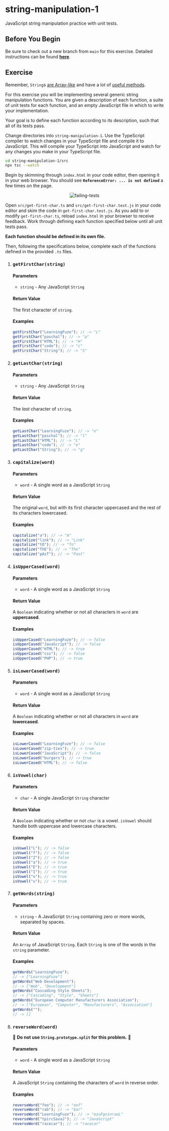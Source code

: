# string-manipulation-1

JavaScript string manipulation practice with unit tests.

## Before You Begin

Be sure to check out a new branch from `main` for this exercise. Detailed instructions can be found [**here**](../../guides/starting-an-exercise).

## Exercise

Remember, `String`s [are Array-like](https://developer.mozilla.org/en-US/docs/Web/JavaScript/Reference/Global_Objects/String#Character_access) and have a lot of [useful methods](https://developer.mozilla.org/en-US/docs/Web/JavaScript/Reference/Global_Objects/String#Methods_2).

For this exercise you will be implementing several generic string manipulation functions. You are given a description of each function, a suite of unit tests for each function, and an empty JavaScript file in which to write your implementation.

Your goal is to define each function according to its description, such that all of its tests pass.

Change directories into `string-manipulation-1`. Use the TypeScript compiler to watch changes in your TypeScript file and compile it to JavaScript. This will compile your TypeScript into JavaScript and watch for any changes you make in your TypeScript file.

```sh
cd string-manipulation-1/src
npx tsc --watch
```

Begin by skimming through `index.html` in your code editor, then opening it in your web browser. You should see **`ReferenceError: ... is not defined`** a few times on the page.

<p align="middle">
  <img src="assets/failing-tests.png" alt="failing-tests">
</p>

Open `src/get-first-char.ts` and `src/get-first-char.test.js` in your code editor and skim the code in `get-first-char.test.js`. As you add to or modify `get-first-char.ts`, reload `index.html` in your browser to receive feedback. Work through defining each function specified below until all unit tests pass.

**Each function should be defined in its own file.**

Then, following the specifications below, complete each of the functions defined in the provided `.ts` files.

1. ### `getFirstChar(string)`

   #### Parameters

   - `string` - Any JavaScript `String`

   #### Return Value

   The first character of `string`.

   #### Examples

   ```js
   getFirstChar("LearningFuze"); // -> "L"
   getFirstChar("paschal"); // -> "p"
   getFirstChar("HTML"); // -> "H"
   getFirstChar("code"); // -> "c"
   getFirstChar("String"); // -> "S"
   ```

1. ### `getLastChar(string)`

   #### Parameters

   - `string` - Any JavaScript `String`

   #### Return Value

   The _last_ character of `string`.

   #### Examples

   ```js
   getLastChar("LearningFuze"); // -> "e"
   getLastChar("paschal"); // -> "l"
   getLastChar("HTML"); // -> "L"
   getLastChar("code"); // -> "e"
   getLastChar("String"); // -> "g"
   ```

1. ### `capitalize(word)`

   #### Parameters

   - `word` - A single word as a JavaScript `String`

   #### Return Value

   The original `word`, but with its first character uppercased and the rest of its characters lowercased.

   #### Examples

   ```js
   capitalize("a"); // -> "A"
   capitalize("link"); // -> "Link"
   capitalize("tO"); // -> "To"
   capitalize("ThE"); // -> "The"
   capitalize("pAsT"); // -> "Past"
   ```

1. ### `isUpperCased(word)`

   #### Parameters

   - `word` - A single word as a JavaScript `String`

   #### Return Value

   A `Boolean` indicating whether or not all characters in `word` are **uppercased**.

   #### Examples

   ```js
   isUpperCased("LearningFuze"); // -> false
   isUpperCased("JavaScript"); // -> false
   isUpperCased("HTML"); // -> true
   isUpperCased("css"); // -> false
   isUpperCased("PHP"); // -> true
   ```

1. ### `isLowerCased(word)`

   #### Parameters

   - `word` - A single word as a JavaScript `String`

   #### Return Value

   A `Boolean` indicating whether or not all characters in `word` are **lowercased**.

   #### Examples

   ```js
   isLowerCased("LearningFuze"); // -> false
   isLowerCased("zip-ties"); // -> true
   isLowerCased("JavaScript"); // -> false
   isLowerCased("burgers"); // -> true
   isLowerCased("HTML"); // -> false
   ```

1. ### `isVowel(char)`

   #### Parameters

   - `char` - A single JavaScript `String` character

   #### Return Value

   A `Boolean` indicating whether or not `char` is a vowel. `isVowel` should handle both uppercase and lowercase characters.

   #### Examples

   ```js
   isVowel("L"); // -> false
   isVowel("f"); // -> false
   isVowel("Z"); // -> false
   isVowel("a"); // -> true
   isVowel("E"); // -> true
   isVowel("I"); // -> true
   isVowel("o"); // -> true
   isVowel("u"); // -> true
   ```

1. ### `getWords(string)`

   #### Parameters

   - `string` - A JavaScript `String` containing zero or more words, separated by spaces.

   #### Return Value

   An `Array` of JavaScript `String`. Each `String` is one of the words in the `string` parameter.

   #### Examples

   ```js
   getWords("LearningFuze");
   // -> ["LearningFuze"]
   getWords("Web Development");
   // -> ["Web", "Development"]
   getWords("Cascading Style Sheets");
   // -> ["Cascading", "Style", "Sheets"]
   getWords("European Computer Manufacturers Association");
   // -> ["European", "Computer", "Manufacturers", "Association"]
   getWords("");
   // -> []
   ```

1. ### `reverseWord(word)`

   🚨 **Do not use `String.prototype.split` for this problem.** 🚨

   #### Parameters

   - `word` - A single word as a JavaScript `String`

   #### Return Value

   A JavaScript `String` containing the characters of `word` in reverse order.

   #### Examples

   ```js
   reverseWord("foo"); // -> "oof"
   reverseWord("rab"); // -> "bar"
   reverseWord("LearningFuze"); // -> "ezuFgninraeL"
   reverseWord("tpircSavaJ"); // -> "JavaScript"
   reverseWord("racecar"); // -> "racecar"
   ```
